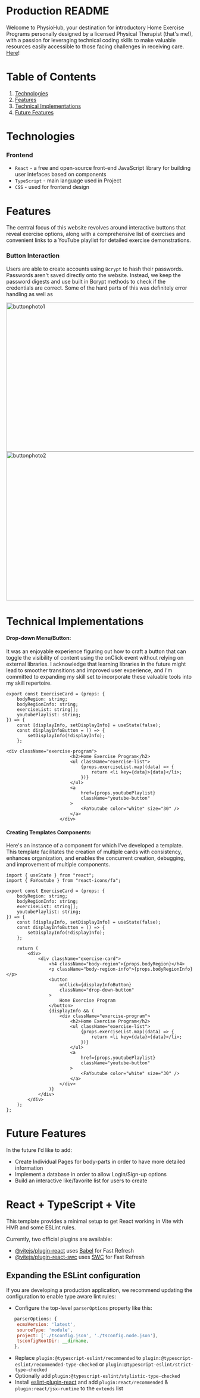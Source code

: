 # Production README

Welcome to PhysioHub, your destination for introductory Home Exercise Programs personally designed by a licensed Physical Therapist (that's me!), with a passion for leveraging technical coding skills to make valuable resources easily accessible to those facing challenges in receiving care. [Here]([https://heelios.herokuapp.com/](https://65110a46cb64f64b59b9fcff--stately-cocada-011da8.netlify.app/))!

# Table of Contents
1. [Technologies](#technologies)
2. [Features](#features)
3. [Technical Implementations](#technical-implementations)
4. [Future Features](#future-features)

# Technologies

### Frontend
+ ```React``` - a free and open-source front-end JavaScript library for building user intefaces based on components
+ ```TypeScript``` - main language used in Project
+ ```CSS``` - used for frontend design

# Features
The central focus of this website revolves around interactive buttons that reveal exercise options, along with a comprehensive list of exercises and convenient links to a YouTube playlist for detailed exercise demonstrations.

### Button Interaction

Users are able to create accounts using ```Bcrypt``` to hash their passwords. Passwords aren't saved directly onto the website. Instead, we keep the password digests and use built in Bcrypt methods to check if the credentials are correct. Some of the hard parts of this was definitely error handling as well as 

<img width="600px" height="400px" alt="buttonphoto1" src="https://github.com/NgChris415/PhysioHub/assets/132420552/991c6b85-72b8-4d9f-8502-90e516321933">
<img width="600px" height="400px" alt="buttonphoto2" src="https://github.com/NgChris415/PhysioHub/assets/132420552/ebac3e6d-5415-45bc-9152-c9ad0b5dc7db">


# Technical Implementations

#### Drop-down Menu/Button:
It was an enjoyable experience figuring out how to craft a button that can toggle the visibility of content using the onClick event without relying on external libraries. I acknowledge that learning libraries in the future might lead to smoother transitions and improved user experience, and I'm committed to expanding my skill set to incorporate these valuable tools into my skill repertoire.
```TS
export const ExerciseCard = (props: {
    bodyRegion: string;
    bodyRegionInfo: string;
    exerciseList: string[];
    youtubePlaylist: string;
}) => {
    const [displayInfo, setDisplayInfo] = useState(false);
    const displayInfoButton = () => {
        setDisplayInfo(!displayInfo);
    };

<div className="exercise-program">
                        <h2>Home Exercise Program</h2>
                        <ul className="exercise-list">
                            {props.exerciseList.map((data) => {
                                return <li key={data}>{data}</li>;
                            })}
                        </ul>
                        <a
                            href={props.youtubePlaylist}
                            className="youtube-button"
                        >
                            <FaYoutube color="white" size="30" />
                        </a>
                    </div>
```


#### Creating Templates Components:
Here's an instance of a component for which I've developed a template. This template facilitates the creation of multiple cards with consistency, enhances organization, and enables the concurrent creation, debugging, and improvement of multiple components.
```TS
import { useState } from "react";
import { FaYoutube } from "react-icons/fa";

export const ExerciseCard = (props: {
    bodyRegion: string;
    bodyRegionInfo: string;
    exerciseList: string[];
    youtubePlaylist: string;
}) => {
    const [displayInfo, setDisplayInfo] = useState(false);
    const displayInfoButton = () => {
        setDisplayInfo(!displayInfo);
    };

    return (
        <div>
            <div className="exercise-card">
                <h4 className="body-region">{props.bodyRegion}</h4>
                <p className="body-region-info">{props.bodyRegionInfo}</p>
                <button
                    onClick={displayInfoButton}
                    className="drop-down-button"
                >
                    Home Exercise Program
                </button>
                {displayInfo && (
                    <div className="exercise-program">
                        <h2>Home Exercise Program</h2>
                        <ul className="exercise-list">
                            {props.exerciseList.map((data) => {
                                return <li key={data}>{data}</li>;
                            })}
                        </ul>
                        <a
                            href={props.youtubePlaylist}
                            className="youtube-button"
                        >
                            <FaYoutube color="white" size="30" />
                        </a>
                    </div>
                )}
            </div>
        </div>
    );
};

```


# Future Features

In the future I'd like to add:
+ Create Individual Pages for body-parts in order to have more detailed information
+ Implement a database in order to allow Login/Sign-up options
+ Build an interactive like/favorite list for users to create



# React + TypeScript + Vite

This template provides a minimal setup to get React working in Vite with HMR and some ESLint rules.

Currently, two official plugins are available:

- [@vitejs/plugin-react](https://github.com/vitejs/vite-plugin-react/blob/main/packages/plugin-react/README.md) uses [Babel](https://babeljs.io/) for Fast Refresh
- [@vitejs/plugin-react-swc](https://github.com/vitejs/vite-plugin-react-swc) uses [SWC](https://swc.rs/) for Fast Refresh

## Expanding the ESLint configuration

If you are developing a production application, we recommend updating the configuration to enable type aware lint rules:

- Configure the top-level `parserOptions` property like this:

```js
   parserOptions: {
    ecmaVersion: 'latest',
    sourceType: 'module',
    project: ['./tsconfig.json', './tsconfig.node.json'],
    tsconfigRootDir: __dirname,
   },
```

- Replace `plugin:@typescript-eslint/recommended` to `plugin:@typescript-eslint/recommended-type-checked` or `plugin:@typescript-eslint/strict-type-checked`
- Optionally add `plugin:@typescript-eslint/stylistic-type-checked`
- Install [eslint-plugin-react](https://github.com/jsx-eslint/eslint-plugin-react) and add `plugin:react/recommended` & `plugin:react/jsx-runtime` to the `extends` list
